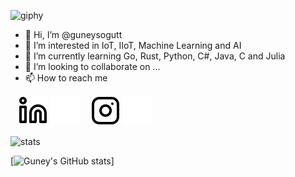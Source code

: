 ![giphy](https://user-images.githubusercontent.com/77549617/210232353-24982a48-ac1f-4326-b445-fb478db73c47.gif)


- 👋 Hi, I’m @guneysogutt
- 👀 I’m interested in IoT, IIoT, Machine Learning and AI
- 🌱 I’m currently learning Go, Rust, Python, C#, Java, C and Julia
- 💞️ I’m looking to collaborate on ...
- 📫 How to reach me 

<!---
guneysogutt/guneysogutt is a ✨ special ✨ repository because its `README.md` (this file) appears on your GitHub profile.
You can click the Preview link to take a look at your changes.
--->

&nbsp;&nbsp;
[![website](./img/linkedin-light.svg)](https://www.linkedin.com/in/guney-sogut-23a081223#gh-light-mode-only)
[![website](./img/linkedin-dark.svg)](https://linkedin.com/in/guney-sogut-23a081223#gh-dark-mode-only)
&nbsp;&nbsp;
[![website](./img/instagram-light.svg)](https://instagram.com/guneysogut8#gh-light-mode-only)
[![website](./img/instagram-dark.svg)](https://instagram.com/guneysogut8#gh-dark-mode-only)


<!-- GitHub stats from https://github.com/anuraghazra/github-readme-stats -->
![stats](https://github-readme-stats.vercel.app/api?username=guneysogutt&theme=radical&hide_border=false&include_all_commits=true&count_private=true)

[![Guney's GitHub stats](https://github-readme-stats.vercel.app/api?username=guneysogutt&theme=radical&hide_border=false&include_all_commits=true&count_private=true)]

<!---
<details>
  <summary>:zap: GitHub Stats</summary>

  <img align="left" alt="guneysogutt's GitHub Stats" src="https://github-readme-stats.vercel.app/api?username=guneysogutt&show_icons=true&hide_border=false&title_color=ff652f&icon_color=FFE400&bg_color=09131B&text_color=ffffff&border_color=0c1a25" />

</details>
--->
